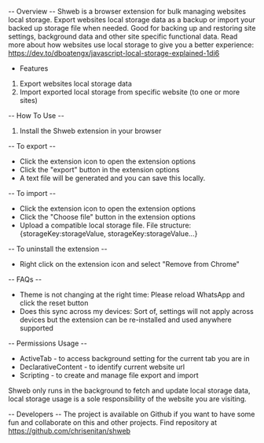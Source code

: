 -- Overview --
Shweb is a browser extension for bulk managing websites local storage. Export websites local storage data as a backup or import your backed up storage file when needed.
Good for backing up and restoring site settings, background data and other site specific functional data. Read more about how websites use local storage to give you a better experience: https://dev.to/dboatengx/javascript-local-storage-explained-1di6

- Features

1. Export websites local storage data
2. Import exported local storage from specific website (to one or more sites)

-- How To Use --

1. Install the Shweb extension in your browser

-- To export --

- Click the extension icon to open the extension options
- Click the "export" button in the extension options
- A text file will be generated and you can save this locally.

-- To import --

- Click the extension icon to open the extension options
- Click the "Choose file" button in the extension options
- Upload a compatible local storage file.
  File structure: {storageKey:storageValue, storageKey:storageValue...}

-- To uninstall the extension --

- Right click on the extension icon and select "Remove from Chrome"

-- FAQs --

- Theme is not changing at the right time: Please reload WhatsApp and click the reset button
- Does this sync across my devices: Sort of, settings will not apply across devices but the extension can be re-installed and used anywhere supported

-- Permissions Usage --

- ActiveTab - to access background setting for the current tab you are in
- DeclarativeContent - to identify current website url
- Scripting - to create and manage file export and import

Shweb only runs in the background to fetch and update local storage data, local storage usage is a sole responsibility of the website you are visiting.<br>

-- Developers --
The project is available on Github if you want to have some fun and collaborate on this and other projects. Find repository at https://github.com/chrisenitan/shweb
